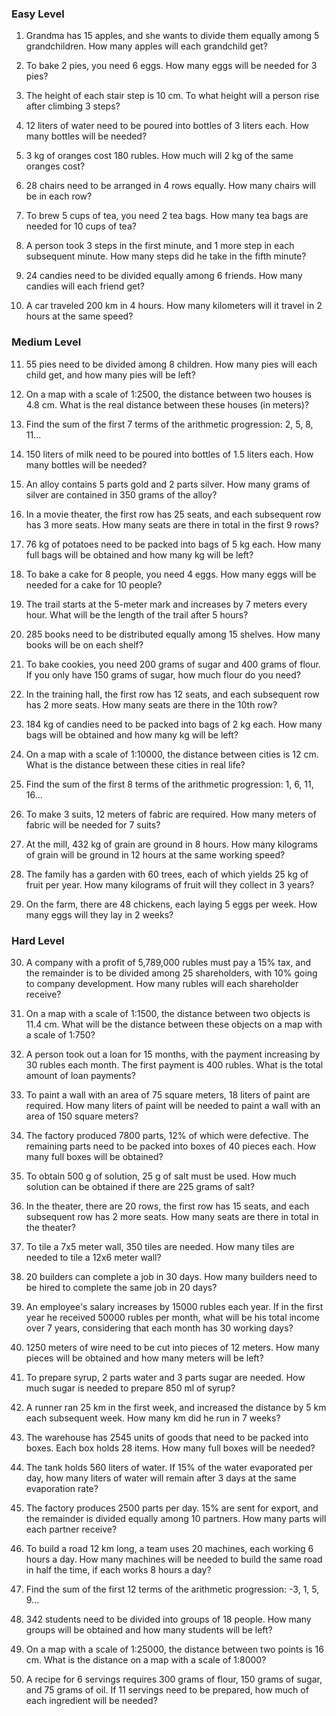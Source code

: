 ### Easy Level
1. Grandma has 15 apples, and she wants to divide them equally among 5 grandchildren. How many apples will each grandchild get?

2. To bake 2 pies, you need 6 eggs. How many eggs will be needed for 3 pies?

3. The height of each stair step is 10 cm. To what height will a person rise after climbing 3 steps?

4. 12 liters of water need to be poured into bottles of 3 liters each. How many bottles will be needed?

5. 3 kg of oranges cost 180 rubles. How much will 2 kg of the same oranges cost?

6. 28 chairs need to be arranged in 4 rows equally. How many chairs will be in each row?

7. To brew 5 cups of tea, you need 2 tea bags. How many tea bags are needed for 10 cups of tea?

8. A person took 3 steps in the first minute, and 1 more step in each subsequent minute. How many steps did he take in the fifth minute?

9. 24 candies need to be divided equally among 6 friends. How many candies will each friend get?

10. A car traveled 200 km in 4 hours. How many kilometers will it travel in 2 hours at the same speed?

### Medium Level

11. 55 pies need to be divided among 8 children. How many pies will each child get, and how many pies will be left?

12. On a map with a scale of 1:2500, the distance between two houses is 4.8 cm. What is the real distance between these houses (in meters)?

13. Find the sum of the first 7 terms of the arithmetic progression: 2, 5, 8, 11...

14. 150 liters of milk need to be poured into bottles of 1.5 liters each. How many bottles will be needed?

15. An alloy contains 5 parts gold and 2 parts silver. How many grams of silver are contained in 350 grams of the alloy?

16. In a movie theater, the first row has 25 seats, and each subsequent row has 3 more seats. How many seats are there in total in the first 9 rows?

17. 76 kg of potatoes need to be packed into bags of 5 kg each. How many full bags will be obtained and how many kg will be left?

18. To bake a cake for 8 people, you need 4 eggs. How many eggs will be needed for a cake for 10 people?

19. The trail starts at the 5-meter mark and increases by 7 meters every hour. What will be the length of the trail after 5 hours?

20. 285 books need to be distributed equally among 15 shelves. How many books will be on each shelf?

21. To bake cookies, you need 200 grams of sugar and 400 grams of flour. If you only have 150 grams of sugar, how much flour do you need?

22. In the training hall, the first row has 12 seats, and each subsequent row has 2 more seats. How many seats are there in the 10th row?

23. 184 kg of candies need to be packed into bags of 2 kg each. How many bags will be obtained and how many kg will be left?

24. On a map with a scale of 1:10000, the distance between cities is 12 cm. What is the distance between these cities in real life?

25. Find the sum of the first 8 terms of the arithmetic progression: 1, 6, 11, 16...

26. To make 3 suits, 12 meters of fabric are required. How many meters of fabric will be needed for 7 suits?

27. At the mill, 432 kg of grain are ground in 8 hours. How many kilograms of grain will be ground in 12 hours at the same working speed?

28. The family has a garden with 60 trees, each of which yields 25 kg of fruit per year. How many kilograms of fruit will they collect in 3 years?

29. On the farm, there are 48 chickens, each laying 5 eggs per week. How many eggs will they lay in 2 weeks?

### Hard Level

30. A company with a profit of 5,789,000 rubles must pay a 15% tax, and the remainder is to be divided among 25 shareholders, with 10% going to company development. How many rubles will each shareholder receive?

31. On a map with a scale of 1:1500, the distance between two objects is 11.4 cm. What will be the distance between these objects on a map with a scale of 1:750?

32. A person took out a loan for 15 months, with the payment increasing by 30 rubles each month. The first payment is 400 rubles. What is the total amount of loan payments?

33. To paint a wall with an area of 75 square meters, 18 liters of paint are required. How many liters of paint will be needed to paint a wall with an area of 150 square meters?

34. The factory produced 7800 parts, 12% of which were defective. The remaining parts need to be packed into boxes of 40 pieces each. How many full boxes will be obtained?

35. To obtain 500 g of solution, 25 g of salt must be used. How much solution can be obtained if there are 225 grams of salt?

36. In the theater, there are 20 rows, the first row has 15 seats, and each subsequent row has 2 more seats. How many seats are there in total in the theater?

37. To tile a 7x5 meter wall, 350 tiles are needed. How many tiles are needed to tile a 12x6 meter wall?

38. 20 builders can complete a job in 30 days. How many builders need to be hired to complete the same job in 20 days?

39. An employee's salary increases by 15000 rubles each year. If in the first year he received 50000 rubles per month, what will be his total income over 7 years, considering that each month has 30 working days?

40. 1250 meters of wire need to be cut into pieces of 12 meters. How many pieces will be obtained and how many meters will be left?

41. To prepare syrup, 2 parts water and 3 parts sugar are needed. How much sugar is needed to prepare 850 ml of syrup?

42. A runner ran 25 km in the first week, and increased the distance by 5 km each subsequent week. How many km did he run in 7 weeks?

43. The warehouse has 2545 units of goods that need to be packed into boxes. Each box holds 28 items. How many full boxes will be needed?

44. The tank holds 560 liters of water. If 15% of the water evaporated per day, how many liters of water will remain after 3 days at the same evaporation rate?

45. The factory produces 2500 parts per day. 15% are sent for export, and the remainder is divided equally among 10 partners. How many parts will each partner receive?

46. To build a road 12 km long, a team uses 20 machines, each working 6 hours a day. How many machines will be needed to build the same road in half the time, if each works 8 hours a day?

47. Find the sum of the first 12 terms of the arithmetic progression: -3, 1, 5, 9...

48. 342 students need to be divided into groups of 18 people. How many groups will be obtained and how many students will be left?

49. On a map with a scale of 1:25000, the distance between two points is 16 cm. What is the distance on a map with a scale of 1:8000?

50. A recipe for 6 servings requires 300 grams of flour, 150 grams of sugar, and 75 grams of oil. If 11 servings need to be prepared, how much of each ingredient will be needed?
